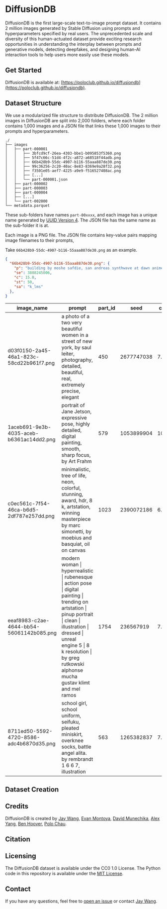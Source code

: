 # DiffusionDB

DiffusionDB is the first  large-scale text-to-image prompt dataset. It contains 2 million images generated by Stable Diffusion using prompts and hyperparameters specified by real users. The unprecedented scale and diversity of this human-actuated dataset provide exciting research opportunities in understanding the interplay between prompts and generative models, detecting deepfakes, and designing human-AI interaction tools to help users more easily use these models.

## Get Started

DiffusionDB is available at: [https://poloclub.github.io/diffusiondb](https://poloclub.github.io/diffusiondb).

## Dataset Structure

We use a modularized file structure to distribute DiffusionDB. The 2 million images in DiffusionDB are split into 2,000 folders, where each folder contains 1,000 images and a JSON file that links these 1,000 images to their prompts and hyperparameters.

```
./
├── images
│   ├── part-000001
│   │   ├── 3bfcd9cf-26ea-4303-bbe1-b095853f5360.png
│   │   ├── 5f47c66c-51d4-4f2c-a872-a68518f44adb.png
│   │   ├── 66b428b9-55dc-4907-b116-55aaa887de30.png
│   │   ├── 99c36256-2c20-40ac-8e83-8369e9a28f32.png
│   │   ├── f3501e05-aef7-4225-a9e9-f516527408ac.png
│   │   ├── [...]
│   │   └── part-000001.json
│   ├── part-000002
│   ├── part-000003
│   ├── part-000004
│   ├── [...]
│   └── part-002000
└── metadata.parquet
```

These sub-folders have names `part-00xxxx`, and each image has a unique name generated by [UUID Version 4](https://en.wikipedia.org/wiki/Universally_unique_identifier). The JSON file has the same name as the sub-folder it is at.

Each image is a PNG file. The JSON file contains key-value pairs mapping image filenames to their prompts,

Take `66b428b9-55dc-4907-b116-55aaa887de30.png` as an example.

```json
{
  "66b428b9-55dc-4907-b116-55aaa887de30.png": {
    "p": "building by moshe safdie, san andreas synthwave at dawn anime bladerunner 2 0 4 9 magic realism at dusk neon signs cyberpunk laser hyperrealism tokyo nightsky morning sun infrared sea at night, archdaily, wallpaper, highly detailed, trending on artstation. ",
    "se": 3808245006,
    "c": 15.0,
    "st": 50,
    "sa": "k_lms"
  },
}
```


| image_name                               | prompt                                                                                                                                                                                                                                                                                        | part_id | seed       | cfg  | sampler |
|------------------------------------------|-----------------------------------------------------------------------------------------------------------------------------------------------------------------------------------------------------------------------------------------------------------------------------------------------|---------|------------|------|---------|
| d03f0150-2a45-46a1-823c-58cd22b961f7.png | a photo of a two very beautiful women in a street of new york, by saul leiter, photography, detailed, beautiful, real, extremely precise, elegant                                                                                                                                             | 450     | 2677747038 | 7.0  | 8       |
| 1aceb691-9e3b-4035-aceb-b6361ac14dd2.png | portrait of Jane Jetson, expressive pose, highly detailed, digital painting, smooth, sharp focus, by Art Frahm                                                                                                                                                                                | 579     | 1053899904 | 10.0 | 8       |
| c0ec561c-7f54-46ca-b6d5-2df787e257dd.png | minimalistic, tree of life, neon, colorful, stunning, award, hdr, 8 k, artstation, winning masterpiece by marc simonetti, by moebius and basquiat, oil on canvas                                                                                                                              | 1023    | 2390072186 | 6.0  | 8       |
| eeaf8983-c2ae-4644-bb54-56061142b085.png | modern woman \| hyperrealistic \| rubenesque \| action pose \| digital painting \| trending on artstation \| pinup portrait \| clean \| illustration \| dressed \| unreal engine 5 \| 8 k resolution \| by greg rutkowski alphonse mucha gustav klimt and mel ramos                           | 1754    | 236567919  | 7.0  | 8       |
| 8711ed50-5592-4720-8586-adc4b6870d35.png | school girl, school uniform, seifuku, pleated miniskirt, overknee socks, battle angel alita. by rembrandt 1 6 6 7, illustration                                                                                                                                                               | 563     | 1265382837 | 7.0  | 8       |

## Dataset Creation

## Credits

DiffusionDB is created by [Jay Wang](https://zijie/wang), [Evan Montoya](https://www.linkedin.com/in/evan-montoya-b252391b4/), [David Munechika](https://www.linkedin.com/in/dmunechika/), [Alex Yang](https://alexanderyang.me), [Ben Hoover](https://www.bhoov.com), [Polo Chau](https://faculty.cc.gatech.edu/~dchau/).

## Citation



## Licensing

The DiffusionDB dataset is available under the CC0 1.0 License.
The Python code in this repository is available under the [MIT License](./LICENSE).

## Contact

If you have any questions, feel free to [open an issue](https://github.com/poloclub/diffusiondb/issues/new) or contact [Jay Wang](https://zijie.wang).
